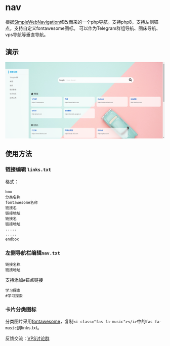 # nav
根据[SimpleWebNavigation](https://github.com/KrunkZhou/SimpleWebNavigation)修改而来的一个php导航。支持php8，支持左侧锚点，支持自定义fontawesome图标。
可以作为Telegram群组导航、图床导航、vps导航等垂直导航。
## 演示
![演示](/demo.png)

## 使用方法
### 链接编辑 `links.txt`

格式：
```
box
分类名称
fontawesome名称
链接名
链接地址
链接名
链接地址
.....
.....
endbox
```
### 左侧导航栏编辑`nav.txt` 
```
链接名称
链接地址
```

支持添加`#`锚点链接
```
学习探索
#学习探索
```

### 卡片分类图标

分类图片采用[fontawesome](https://fontawesome.com)，复制`<i class="fas fa-music"></i>`中的`fas fa-music`到links.txt。


反馈交流：[VPS讨论群](https://t.me/vpsqun)

